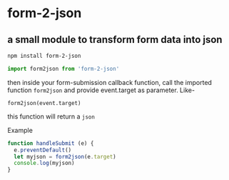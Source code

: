 # form-2-json

## a small module to transform form data into json

```sh
npm install form-2-json
```


```js
import form2json from 'form-2-json'
```

then inside your form-submission callback function, call the imported
function ```form2json``` and provide event.target as parameter. Like-

```
form2json(event.target)
```

this function will return a ```json```

Example

```js
function handleSubmit (e) {
  e.preventDefault()
  let myjson = form2json(e.target)
  console.log(myjson)
}
```
